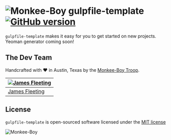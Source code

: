 ![Monkee-Boy](https://dujrsrsgsd3nh.cloudfront.net/img/emoticons/113009/mboy-1403710932.jpg) gulpfile-template [![GitHub version](https://badge.fury.io/gh/Monkee-Boy%2Fgulpfile.svg)](https://badge.fury.io/gh/Monkee-Boy%2Fgulpfile)
==============

`gulpfile-template` makes it easy for you to get started on new projects. Yeoman generator coming soon!

## The Dev Team

Handcrafted with ♥ in Austin, Texas by the [Monkee-Boy Troop](http://www.monkee-boy.com/about/the-troop.php).

| [![James Fleeting](https://avatars0.githubusercontent.com/u/23062?s=144)](https://github.com/fleeting) |
|---|
| [James Fleeting](http://github.com/fleeting) |

## License

`gulpfile-template` is open-sourced software licensed under the [MIT license](http://opensource.org/licenses/MIT)

![Monkee-Boy](http://assets.monkee-boy.com/mboy-logo-tagline.jpg)
